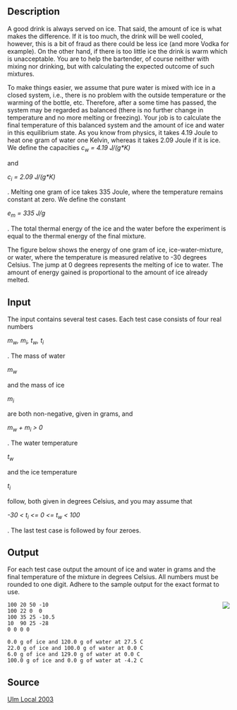 <h2>Description</h2><p>A good drink is always served on ice. That said, the amount of ice is what makes the difference. If it is too much, the drink will be well cooled, however, this is a bit of fraud as there could be less ice (and more Vodka for example). On the other hand, if there is too little ice the drink is warm which is unacceptable. You are to help the bartender, of course neither with mixing nor drinking, but with calculating the expected outcome of such mixtures. 
</p>To make things easier, we assume that pure water is mixed with ice in a closed system, i.e., there is no problem with the outside temperature or the warming of the bottle, etc. Therefore, after a some time has passed, the system may be regarded as balanced (there is no further change in temperature and no more melting or freezing). Your job is to calculate the final temperature of this balanced system and the amount of ice and water in this equilibrium state. 
As you know from physics, it takes 4.19 Joule to heat one gram of water one Kelvin, whereas it takes 2.09 Joule if it is ice. We define the capacities <i>c<sub>w</sub> = 4.19 J/(g*K)</i><p> and </p><i>c<sub>i</sub> = 2.09 J/(g*K)</i><p>. Melting one gram of ice takes 335 Joule, where the temperature remains constant at zero. We define the constant </p><i>e<sub>m</sub> = 335 J/g</i><p>. The total thermal energy of the ice and the water before the experiment is equal to the thermal energy of the final mixture.
</p>The figure below shows the energy of one gram of ice, ice-water-mixture, or water, where the temperature is measured relative to -30 degrees Celsius. The jump at 0 degrees represents the melting of ice to water. The amount of energy gained is proportional to the amount of ice already melted. <h2>Input</h2><p>The input contains several test cases. Each test case consists of four real numbers </p><i>m<sub>w</sub>, m<sub>i</sub>, t<sub>w</sub>, t<sub>i</sub></i><p>. The mass of water </p><i>m<sub>w</sub></i><p> and the mass of ice </p><i>m<sub>i</sub></i><p> are both non-negative, given in grams, and </p><i>m<sub>w</sub> + m<sub>i</sub> &gt; 0</i><p>. The water temperature </p><i>t<sub>w</sub></i><p> and the ice temperature </p><i>t<sub>i</sub></i><p> follow, both given in degrees Celsius, and you may assume that </p><i>-30 &lt; t<sub>i</sub> &lt;= 0 &lt;= t<sub>w</sub> &lt; 100</i><p>. The last test case is followed by four zeroes.</p><h2>Output</h2><p>For each test case output the amount of ice and water in grams and the final temperature of the mixture in degrees Celsius. All numbers must be rounded to one digit. Adhere to the sample output for the exact format to use.</p><img src="images/2555_1.jpg" align="right"><pre><code class="language-input1">100 20 50 -10
100 22 0  0
100 35 25 -10.5
10  90 25 -28
0 0 0 0</code></pre><pre><code class="language-output1">0.0 g of ice and 120.0 g of water at 27.5 C
22.0 g of ice and 100.0 g of water at 0.0 C
6.0 g of ice and 129.0 g of water at 0.0 C
100.0 g of ice and 0.0 g of water at -4.2 C
</code></pre><h2>Source</h2><a href="searchproblem?field=source&amp;key=Ulm+Local+2003">Ulm Local 2003</a>